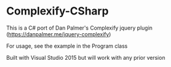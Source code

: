# Complexify-CSharp

This is a C# port of Dan Palmer's Complexify jquery plugin (https://danpalmer.me/jquery-complexify)

For usage, see the example in the Program class

Built with Visual Studio 2015 but will work with any prior version
